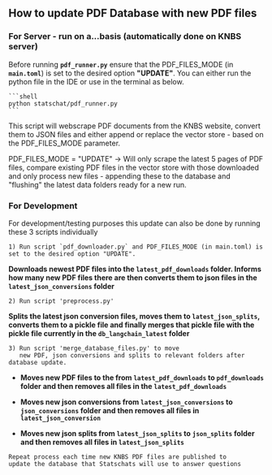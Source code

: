 ## How to update PDF Database with new PDF files

### For Server - run on a...basis (automatically done on KNBS server)

Before running **`pdf_runner.py`** ensure that the PDF_FILES_MODE (in **`main.toml`**) is set to the desired option **"UPDATE"**. 
You can either run the python file in the IDE or use in the terminal as below.

    ```shell
    python statschat/pdf_runner.py
    ```

This script will webscrape PDF documents from the KNBS website, convert them to JSON files and either append or replace the vector store - based on the PDF_FILES_MODE parameter.

PDF_FILES_MODE = "UPDATE" -> Will only scrape the latest 5 pages of PDF files, compare existing PDF files in the vector store with 
those downloaded and only process new files - appending these to the database and "flushing" the latest data folders ready for a new run.

### For Development
For development/testing purposes this update can also be done by running these 3 scripts individually

```
1) Run script `pdf_downloader.py` and PDF_FILES_MODE (in main.toml) is set to the desired option "UPDATE".
```

**Downloads newest PDF files into the `latest_pdf_downloads` folder. Informs how many new PDF files there are then converts them to json files in the `latest_json_conversions` folder**

```
2) Run script 'preprocess.py'
```

**Splits the latest json conversion files, moves them to `latest_json_splits`, converts them to a pickle file and finally merges that pickle file with the pickle file currently in the `db_langchain_latest` folder**

```
3) Run script 'merge_database_files.py' to move
   new PDF, json conversions and splits to relevant folders after database update. 
```

- **Moves new PDF files to the from `latest_pdf_downloads` to `pdf_downloads` folder and then removes all files in the `latest_pdf_downloads`**

- **Moves new json conversions from `latest_json_conversions` to `json_conversions` folder and then removes all files in `latest_json_conversion`**

- **Moves new json splits from `latest_json_splits` to `json_splits` folder and then removes all files in `latest_json_splits`**

```
Repeat process each time new KNBS PDF files are published to
update the database that Statschats will use to answer questions
```

